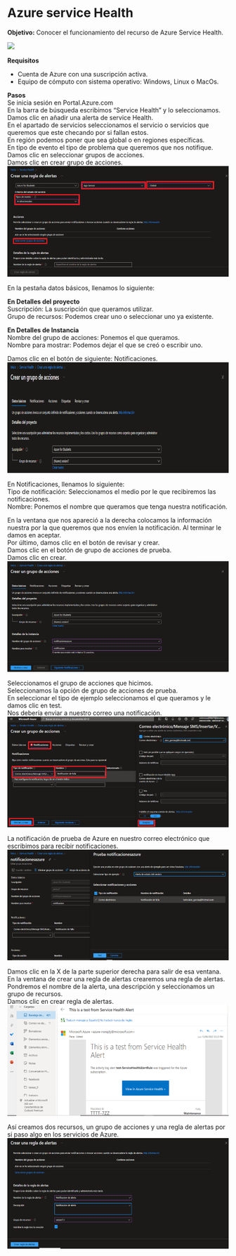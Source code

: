 # Azure service Health 
**Objetivo:** Conocer el funcionamiento del recurso de Azure Service Health.   

![](/imagenes/virtual%20machine.png)

**Requisitos**
- Cuenta de Azure con una suscripción activa.
- Equipo de cómputo con sistema operativo: Windows, Linux o MacOs. 

**Pasos**  
Se inicia sesión en Portal.Azure.com  
En la barra de búsqueda escribimos “Service Health” y lo seleccionamos.  
Damos clic en añadir una alerta de service Health.  
En el apartado de servicios seleccionamos el servicio o servicios que queremos que este checando por si fallan estos.  
En región podemos poner que sea global o en regiones específicas.  
En tipo de evento el tipo de problema que queremos que nos notifique.  
Damos clic en seleccionar grupos de acciones.  
Damos clic en crear grupo de acciones.  
![Imagen 1](/imagenes/Imagen1.png)

En la pestaña datos básicos, llenamos lo siguiente:

**En Detalles del proyecto**  
Suscripción: La suscripción que queramos utilizar.  
Grupo de recursos: Podemos crear uno o seleccionar uno ya existente.

**En Detalles de Instancia**  
Nombre del grupo de acciones: Ponemos el que queramos.  
Nombre para mostrar: Podemos dejar el que se creó o escribir uno.

Damos clic en el botón de siguiente: Notificaciones.  
![](/imagenes/Imagen2.png)

En Notificaciones, llenamos lo siguiente:  
Tipo de notificación: Seleccionamos el medio por le que recibiremos las notificaciones.  
Nombre: Ponemos el nombre que queramos que tenga nuestra notificación.

En la ventana que nos apareció a la derecha colocamos la información nuestra por la que queremos que nos envíen la notificación. Al terminar le damos en aceptar.  
Por último, damos clic en el botón de revisar y crear.  
Damos clic en el botón de grupo de acciones de prueba.  
Damos clic en crear.
![](/imagenes/Imagen3.png)

Seleccionamos el grupo de acciones que hicimos.  
Seleccionamos la opción de grupo de acciones de prueba.  
En seleccionar el tipo de ejemplo seleccionamos el que queramos y le damos clic en test.  
Nos debería enviar a nuestro correo una notificación.  
![](/imagenes/Imagen4.png)

La notificación de prueba de Azure en nuestro correo electrónico que escribimos para recibir notificaciones.  
![](/imagenes/Imagen5.png)

Damos clic en la X de la parte superior derecha para salir de esa ventana.  
En la ventana de crear una regla de alertas crearemos una regla de alertas.  
Pondremos el nombre de la alerta, una descripción y seleccionamos un grupo de recursos.  
Damos clic en crear regla de alertas.  
![](/imagenes/Imagen6.png)

Así creamos dos recursos, un grupo de acciones y una regla de alertas por si paso algo en los servicios de Azure.  
![](/imagenes/Imagen7.png)

